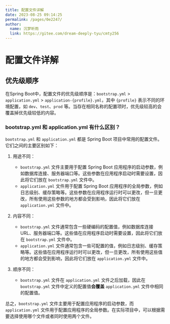 ```yaml
---
title: 配置文件详解
date: 2023-08-25 09:14:25
permalink: /pages/0e2247/
author: 
  name: 沉梦听雨
  link: https://gitee.com/dream-deeply-tyu/cmty256
---
```

# 配置文件详解

## 优先级顺序

在Spring Boot中，配置文件的优先级顺序是：`bootstrap.yml` > `application.yml` > `application-{profile}.yml`，其中 `{profile}` 表示不同的环境配置，如 `dev`、`test`、`prod` 等。当存在相同名称的配置项时，优先级较高的会覆盖掉优先级较低的内容。

### bootstrap.yml 和 application.yml 有什么区别？

`bootstrap.yml` 和 `application.yml` 都是 Spring Boot 项目中常用的配置文件。它们之间的主要区别如下：

1. 用途不同：
   - `bootstrap.yml` 文件主要用于配置 Spring Boot 应用程序的启动参数，例如数据库连接、服务器端口等。这些参数在应用程序启动时需要设置，因此将它们放在 `bootstrap.yml` 文件中。
   - `application.yml` 文件用于配置 Spring Boot 应用程序的全局参数，例如日志级别、缓存策略等。这些参数在应用程序运行时可以更改，但一旦更改，所有使用这些参数的地方都会受到影响，因此将它们放在 `application.yml` 文件中。

2. 内容不同：
   - `bootstrap.yml` 文件通常包含一些硬编码的配置值，例如数据库连接 URL、服务器端口等。这些值在应用程序启动时需要设置，因此将它们放在 `bootstrap.yml` 文件中。
   - `application.yml` 文件通常包含一些可配置的值，例如日志级别、缓存策略等。这些值在应用程序运行时可以更改，但一旦更改，所有使用这些值的地方都会受到影响，因此将它们放在 `application.yml` 文件中。

3. 顺序不同：
   - `bootstrap.yml` 文件在 `application.yml` 文件之后加载，因此在 `bootstrap.yml` 文件中定义的配置值**会覆盖** `application.yml` 文件中相同的配置值。

总之，`bootstrap.yml` 文件主要用于配置应用程序的启动参数，而 `application.yml` 文件用于配置应用程序的全局参数。在实际项目中，可以根据需要选择使用哪个文件或者同时使用两个文件。